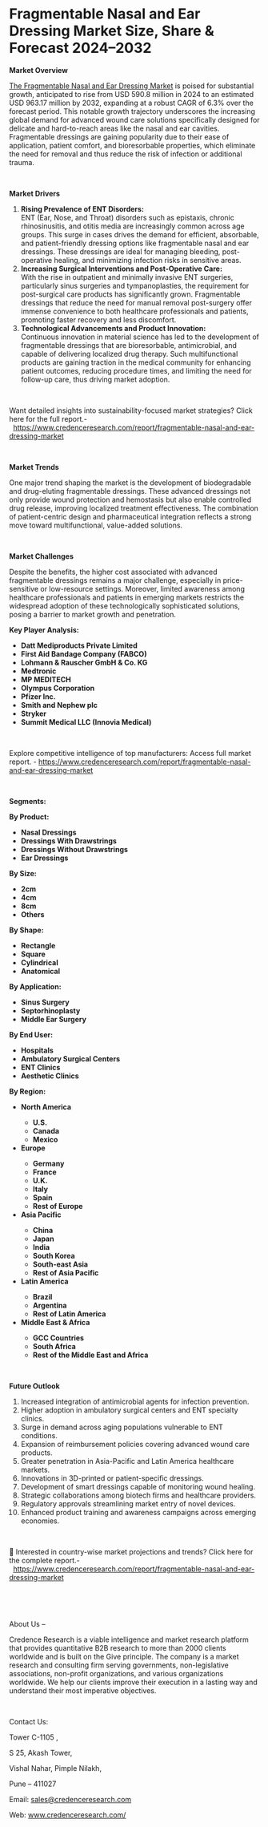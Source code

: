 # Fragmentable Nasal and Ear Dressing Market Size, Share & Forecast 2024–2032


<p><strong>Market Overview</strong></p>
<p><a href="https://www.credenceresearch.com/report/fragmentable-nasal-and-ear-dressing-market">The Fragmentable Nasal and Ear Dressing Market</a> is poised for substantial growth, anticipated to rise from USD 590.8 million in 2024 to an estimated USD 963.17 million by 2032, expanding at a robust CAGR of 6.3% over the forecast period. This notable growth trajectory underscores the increasing global demand for advanced wound care solutions specifically designed for delicate and hard-to-reach areas like the nasal and ear cavities. Fragmentable dressings are gaining popularity due to their ease of application, patient comfort, and bioresorbable properties, which eliminate the need for removal and thus reduce the risk of infection or additional trauma.</p>
<p><strong>&nbsp;</strong></p>
<p><strong>Market Drivers</strong></p>
<ol>
<li><strong> Rising Prevalence of ENT Disorders:</strong><br /> ENT (Ear, Nose, and Throat) disorders such as epistaxis, chronic rhinosinusitis, and otitis media are increasingly common across age groups. This surge in cases drives the demand for efficient, absorbable, and patient-friendly dressing options like fragmentable nasal and ear dressings. These dressings are ideal for managing bleeding, post-operative healing, and minimizing infection risks in sensitive areas.</li>
<li><strong> Increasing Surgical Interventions and Post-Operative Care:</strong><br /> With the rise in outpatient and minimally invasive ENT surgeries, particularly sinus surgeries and tympanoplasties, the requirement for post-surgical care products has significantly grown. Fragmentable dressings that reduce the need for manual removal post-surgery offer immense convenience to both healthcare professionals and patients, promoting faster recovery and less discomfort.</li>
<li><strong> Technological Advancements and Product Innovation:</strong><br /> Continuous innovation in material science has led to the development of fragmentable dressings that are bioresorbable, antimicrobial, and capable of delivering localized drug therapy. Such multifunctional products are gaining traction in the medical community for enhancing patient outcomes, reducing procedure times, and limiting the need for follow-up care, thus driving market adoption.</li>
</ol>
<p>&nbsp;</p>
<p>Want detailed insights into sustainability-focused market strategies? Click here for the full report.- &nbsp;&nbsp;<a href="https://www.credenceresearch.com/report/fragmentable-nasal-and-ear-dressing-market">https://www.credenceresearch.com/report/fragmentable-nasal-and-ear-dressing-market</a></p>
<p>&nbsp;</p>
<p><strong>Market Trends</strong></p>
<p>One major trend shaping the market is the development of biodegradable and drug-eluting fragmentable dressings. These advanced dressings not only provide wound protection and hemostasis but also enable controlled drug release, improving localized treatment effectiveness. The combination of patient-centric design and pharmaceutical integration reflects a strong move toward multifunctional, value-added solutions.</p>
<p data-start="3159" data-end="3640"><strong>&nbsp;</strong></p>
<p><strong>Market Challenges</strong></p>
<p>Despite the benefits, the higher cost associated with advanced fragmentable dressings remains a major challenge, especially in price-sensitive or low-resource settings. Moreover, limited awareness among healthcare professionals and patients in emerging markets restricts the widespread adoption of these technologically sophisticated solutions, posing a barrier to market growth and penetration.</p>
<p><strong>Key Player Analysis:</strong></p>
<ul>
<li><strong>Datt Mediproducts Private Limited</strong></li>
<li><strong>First Aid Bandage Company (FABCO)</strong></li>
<li><strong>Lohmann &amp; Rauscher GmbH &amp; Co. KG</strong></li>
<li><strong>Medtronic</strong></li>
<li><strong>MP MEDITECH</strong></li>
<li><strong>Olympus Corporation</strong></li>
<li><strong>Pfizer Inc.</strong></li>
<li><strong>Smith and Nephew plc</strong></li>
<li><strong>Stryker</strong></li>
<li><strong>Summit Medical LLC (Innovia Medical)</strong></li>
</ul>
<p><strong>&nbsp;</strong></p>
<p>Explore competitive intelligence of top manufacturers: Access full market report. - <a href="https://www.credenceresearch.com/report/fragmentable-nasal-and-ear-dressing-market">https://www.credenceresearch.com/report/fragmentable-nasal-and-ear-dressing-market</a></p>
<p>&nbsp;</p>
<p><strong>Segments:</strong></p>
<p><strong>By Product:</strong></p>
<ul>
<li><strong>Nasal Dressings</strong></li>
<li><strong>Dressings With Drawstrings</strong></li>
<li><strong>Dressings Without Drawstrings</strong></li>
<li><strong>Ear Dressings</strong></li>
</ul>
<p><strong>By Size:</strong></p>
<ul>
<li><strong>2cm</strong></li>
<li><strong>4cm</strong></li>
<li><strong>8cm</strong></li>
<li><strong>Others</strong></li>
</ul>
<p><strong>By Shape:</strong></p>
<ul>
<li><strong>Rectangle</strong></li>
<li><strong>Square</strong></li>
<li><strong>Cylindrical</strong></li>
<li><strong>Anatomical</strong></li>
</ul>
<p><strong>By Application:</strong></p>
<ul>
<li><strong>Sinus Surgery</strong></li>
<li><strong>Septorhinoplasty</strong></li>
<li><strong>Middle Ear Surgery</strong></li>
</ul>
<p><strong>By End User:</strong></p>
<ul>
<li><strong>Hospitals</strong></li>
<li><strong>Ambulatory Surgical Centers</strong></li>
<li><strong>ENT Clinics</strong></li>
<li><strong>Aesthetic Clinics</strong></li>
</ul>
<p><strong>By Region:</strong></p>
<ul>
<li><strong>North America</strong></li>
<ul>
<li><strong>U.S.</strong></li>
<li><strong>Canada</strong></li>
<li><strong>Mexico</strong></li>
</ul>
<li><strong>Europe</strong></li>
<ul>
<li><strong>Germany</strong></li>
<li><strong>France</strong></li>
<li><strong>U.K.</strong></li>
<li><strong>Italy</strong></li>
<li><strong>Spain</strong></li>
<li><strong>Rest of Europe</strong></li>
</ul>
<li><strong>Asia Pacific</strong></li>
<ul>
<li><strong>China</strong></li>
<li><strong>Japan</strong></li>
<li><strong>India</strong></li>
<li><strong>South Korea</strong></li>
<li><strong>South-east Asia</strong></li>
<li><strong>Rest of Asia Pacific</strong></li>
</ul>
<li><strong>Latin America</strong></li>
<ul>
<li><strong>Brazil</strong></li>
<li><strong>Argentina</strong></li>
<li><strong>Rest of Latin America</strong></li>
</ul>
<li><strong>Middle East &amp; Africa</strong></li>
<ul>
<li><strong>GCC Countries</strong></li>
<li><strong>South Africa</strong></li>
<li><strong>Rest of the Middle East and Africa</strong></li>
</ul>
</ul>
<p><strong>&nbsp;</strong></p>
<p><strong>Future Outlook </strong></p>
<ol>
<li>Increased integration of antimicrobial agents for infection prevention.</li>
<li data-start="3764" data-end="3839">Higher adoption in ambulatory surgical centers and ENT specialty clinics.</li>
<li data-start="3843" data-end="3915">Surge in demand across aging populations vulnerable to ENT conditions.</li>
<li data-start="3919" data-end="3995">Expansion of reimbursement policies covering advanced wound care products.</li>
<li data-start="3999" data-end="4074">Greater penetration in Asia-Pacific and Latin America healthcare markets.</li>
<li data-start="4078" data-end="4136">Innovations in 3D-printed or patient-specific dressings.</li>
<li data-start="4140" data-end="4209">Development of smart dressings capable of monitoring wound healing.</li>
<li data-start="4213" data-end="4285">Strategic collaborations among biotech firms and healthcare providers.</li>
<li data-start="4289" data-end="4355">Regulatory approvals streamlining market entry of novel devices.</li>
<li data-start="4360" data-end="4436">Enhanced product training and awareness campaigns across emerging economies.</li>
</ol>
<p>&nbsp;</p>
<p>📌 Interested in country-wise market projections and trends? Click here for the complete report.- &nbsp;&nbsp;<a href="https://www.credenceresearch.com/report/fragmentable-nasal-and-ear-dressing-market">https://www.credenceresearch.com/report/fragmentable-nasal-and-ear-dressing-market</a></p>
<p>&nbsp;</p>
<p>&nbsp;</p>
<p>About Us &ndash;</p>
<p>Credence Research is a viable intelligence and market research platform that provides quantitative B2B research to more than 2000 clients worldwide and is built on the Give principle. The company is a market research and consulting firm serving governments, non-legislative associations, non-profit organizations, and various organizations worldwide. We help our clients improve their execution in a lasting way and understand their most imperative objectives.</p>
<p>&nbsp;</p>
<p>Contact Us:</p>
<p>Tower C-1105 ,</p>
<p>S 25, Akash Tower,</p>
<p>Vishal Nahar, Pimple Nilakh,</p>
<p>Pune &ndash; 411027</p>
<p>Email: <a href="mailto:sales@credenceresearch.com">sales@credenceresearch.com</a></p>
<p>Web: <a href="http://www.credenceresearch.com/">www.credenceresearch.com/</a></p>

